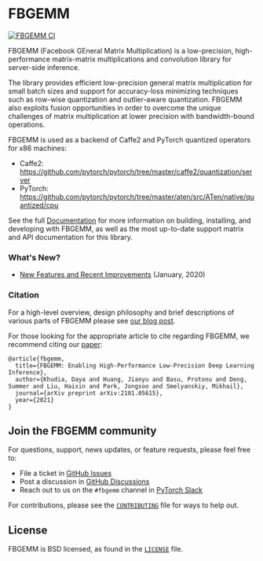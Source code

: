 # FBGEMM

[![FBGEMM CI](https://github.com/pytorch/FBGEMM/actions/workflows/fbgemm_ci.yml/badge.svg)](https://github.com/pytorch/FBGEMM/actions/workflows/fbgemm_ci.yml)

FBGEMM (Facebook GEneral Matrix Multiplication) is a low-precision,
high-performance matrix-matrix multiplications and convolution library for
server-side inference.

The library provides efficient low-precision general matrix multiplication for
small batch sizes and support for accuracy-loss minimizing techniques such as
row-wise quantization and outlier-aware quantization. FBGEMM also exploits
fusion opportunities in order to overcome the unique challenges of matrix
multiplication at lower precision with bandwidth-bound operations.

FBGEMM is used as a backend of Caffe2 and PyTorch quantized operators for x86 machines:

  * Caffe2: https://github.com/pytorch/pytorch/tree/master/caffe2/quantization/server
  * PyTorch: https://github.com/pytorch/pytorch/tree/master/aten/src/ATen/native/quantized/cpu

See the full [Documentation](https://pytorch.org/FBGEMM) for more information
on building, installing, and developing with FBGEMM, as well as the most
up-to-date support matrix and API documentation for this library.

### What's New?

* [New Features and Recent Improvements](https://github.com/pytorch/FBGEMM/wiki/Recent-feature-additions-and-improvements-in-FBGEMM) (January, 2020)

### Citation

For a high-level overview, design philosophy and brief descriptions of various
parts of FBGEMM please see [our blog post](https://code.fb.com/ml-applications/fbgemm).

For those looking for the appropriate article to cite regarding FBGEMM, we
recommend citing our [paper](https://arxiv.org/pdf/2101.05615.pdf):

```
@article{fbgemm,
  title={FBGEMM: Enabling High-Performance Low-Precision Deep Learning Inference},
  author={Khudia, Daya and Huang, Jianyu and Basu, Protonu and Deng, Summer and Liu, Haixin and Park, Jongsoo and Smelyanskiy, Mikhail},
  journal={arXiv preprint arXiv:2101.05615},
  year={2021}
}
```


## Join the FBGEMM community

For questions, support, news updates, or feature requests, please feel free to:

* File a ticket in [GitHub Issues](https://github.com/pytorch/FBGEMM/issues)
* Post a discussion in [GitHub Discussions](https://github.com/pytorch/FBGEMM/discussions)
* Reach out to us on the `#fbgemm` channel in [PyTorch Slack](https://bit.ly/ptslack)

For contributions, please see the [`CONTRIBUTING`](./CONTRIBUTING.md) file for
ways to help out.


## License

FBGEMM is BSD licensed, as found in the [`LICENSE`](LICENSE) file.
